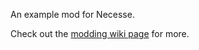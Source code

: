 An example mod for Necesse.

Check out the [modding wiki page](https://necessewiki.com/Modding) for more.